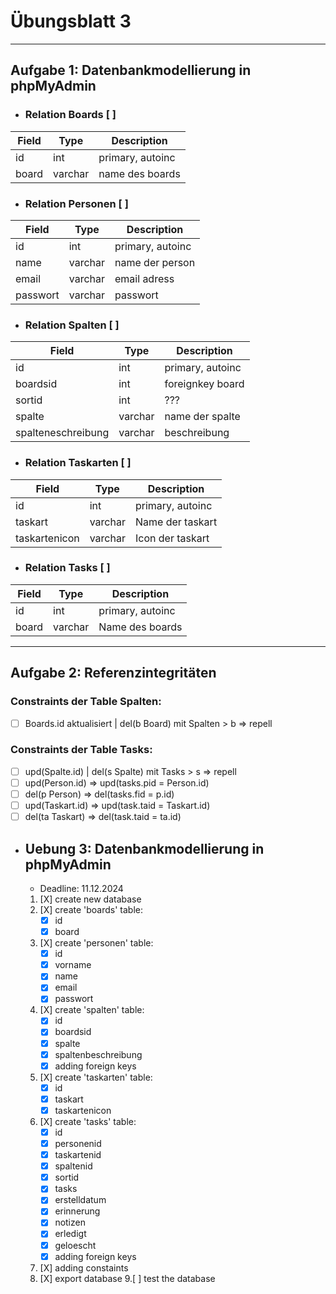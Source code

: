 # Übungsblatt 3

---

## Aufgabe 1: Datenbankmodellierung in phpMyAdmin

- ### Relation Boards [ ]

| Field     | Type      | Description       |
|-----------|-----------|-------------------|
| id        | int       | primary, autoinc  |
| board     | varchar   | name des boards   | 

- ### Relation Personen [ ]

| Field     | Type      | Description       |
|-----------|-----------|-------------------|
| id        | int       | primary, autoinc  |
| name      | varchar   | name der person   | 
| email     | varchar   | email adress      | 
| passwort  | varchar   | passwort          | 

- ### Relation Spalten [ ]

| Field                 | Type      | Description       |
|-----------------------|-----------|-------------------|
| id                    | int       | primary, autoinc  |
| boardsid              | int       | foreignkey board  | 
| sortid                | int       | ???               | 
| spalte                | varchar   | name der spalte   | 
| spalteneschreibung    | varchar   | beschreibung      | 

- ### Relation Taskarten [ ]

| Field         | Type      | Description       |
|---------------|-----------|-------------------|
| id            | int       | primary, autoinc  |
| taskart       | varchar   | Name der taskart  | 
| taskartenicon | varchar   | Icon der taskart  | 

- ### Relation Tasks [ ]

| Field     | Type      | Description       |
|-----------|-----------|-------------------|
| id        | int       | primary, autoinc  |
| board     | varchar   | Name des boards   | 

---
## Aufgabe 2: Referenzintegritäten
### Constraints der Table Spalten:
 - [ ] Boards.id aktualisiert | del(b Board) mit Spalten > b => repell
### Constraints der Table Tasks:
 - [ ] upd(Spalte.id) | del(s Spalte) mit Tasks > s => repell
 - [ ] upd(Person.id) => upd(tasks.pid = Person.id)
 - [ ] del(p Person) => del(tasks.fid = p.id)
 - [ ] upd(Taskart.id) => upd(task.taid = Taskart.id)
 - [ ] del(ta Taskart) => del(task.taid = ta.id)

- ## Uebung 3: Datenbankmodellierung in phpMyAdmin
  - Deadline: 11.12.2024
  1. [X] create new database
  2. [X] create 'boards' table:
      - [X] id
      - [X] board
  3. [X] create 'personen' table:
      - [X] id
      - [X] vorname
      - [X] name
      - [X] email
      - [X] passwort
  4. [X] create 'spalten' table:
      - [X] id
      - [X] boardsid
      - [X] spalte
      - [X] spaltenbeschreibung
      - [X] adding foreign keys
  5. [X] create 'taskarten' table:
      - [X] id
      - [X] taskart
      - [X] taskartenicon
  6. [X] create 'tasks' table:
      - [X] id
      - [X] personenid
      - [X] taskartenid
      - [X] spaltenid
      - [X] sortid
      - [X] tasks
      - [X] erstelldatum
      - [X] erinnerung
      - [X] notizen
      - [X] erledigt
      - [X] geloescht
      - [X] adding foreign keys
  7. [X] adding constaints
  8. [X] export database
  9.[ ] test the database
